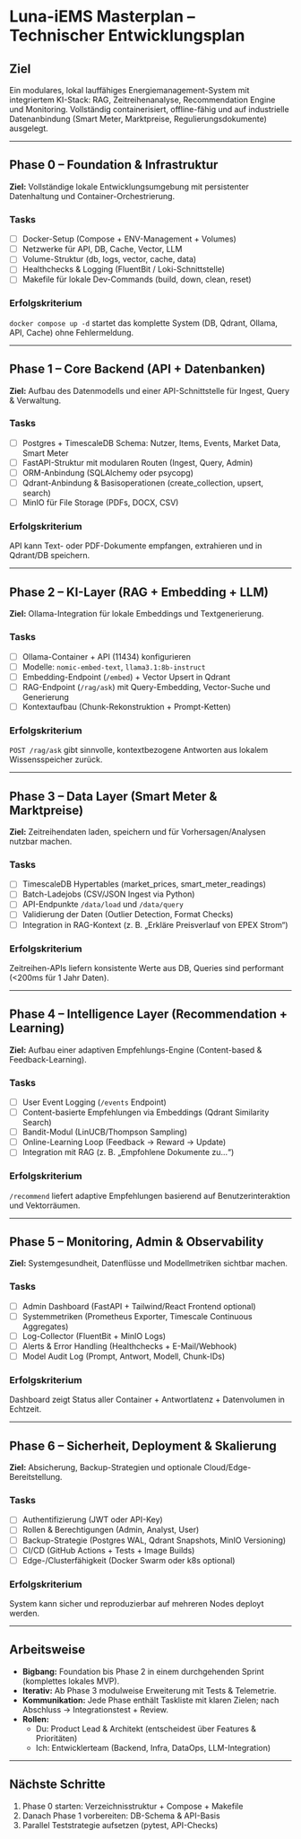 # Luna-iEMS Masterplan – Technischer Entwicklungsplan

## Ziel
Ein modulares, lokal lauffähiges Energiemanagement-System mit integriertem KI-Stack: RAG, Zeitreihenanalyse, Recommendation Engine und Monitoring. Vollständig containerisiert, offline-fähig und auf industrielle Datenanbindung (Smart Meter, Marktpreise, Regulierungsdokumente) ausgelegt.

---

## Phase 0 – Foundation & Infrastruktur
**Ziel:** Vollständige lokale Entwicklungsumgebung mit persistenter Datenhaltung und Container-Orchestrierung.

### Tasks
- [ ] Docker-Setup (Compose + ENV-Management + Volumes)
- [ ] Netzwerke für API, DB, Cache, Vector, LLM
- [ ] Volume-Struktur (db, logs, vector, cache, data)
- [ ] Healthchecks & Logging (FluentBit / Loki-Schnittstelle)
- [ ] Makefile für lokale Dev-Commands (build, down, clean, reset)

### Erfolgskriterium
`docker compose up -d` startet das komplette System (DB, Qdrant, Ollama, API, Cache) ohne Fehlermeldung.

---

## Phase 1 – Core Backend (API + Datenbanken)
**Ziel:** Aufbau des Datenmodells und einer API-Schnittstelle für Ingest, Query & Verwaltung.

### Tasks
- [ ] Postgres + TimescaleDB Schema: Nutzer, Items, Events, Market Data, Smart Meter
- [ ] FastAPI-Struktur mit modularen Routen (Ingest, Query, Admin)
- [ ] ORM-Anbindung (SQLAlchemy oder psycopg)
- [ ] Qdrant-Anbindung & Basisoperationen (create_collection, upsert, search)
- [ ] MinIO für File Storage (PDFs, DOCX, CSV)

### Erfolgskriterium
API kann Text- oder PDF-Dokumente empfangen, extrahieren und in Qdrant/DB speichern.

---

## Phase 2 – KI-Layer (RAG + Embedding + LLM)
**Ziel:** Ollama-Integration für lokale Embeddings und Textgenerierung.

### Tasks
- [ ] Ollama-Container + API (11434) konfigurieren
- [ ] Modelle: `nomic-embed-text`, `llama3.1:8b-instruct`
- [ ] Embedding-Endpoint (`/embed`) + Vector Upsert in Qdrant
- [ ] RAG-Endpoint (`/rag/ask`) mit Query-Embedding, Vector-Suche und Generierung
- [ ] Kontextaufbau (Chunk-Rekonstruktion + Prompt-Ketten)

### Erfolgskriterium
`POST /rag/ask` gibt sinnvolle, kontextbezogene Antworten aus lokalem Wissensspeicher zurück.

---

## Phase 3 – Data Layer (Smart Meter & Marktpreise)
**Ziel:** Zeitreihendaten laden, speichern und für Vorhersagen/Analysen nutzbar machen.

### Tasks
- [ ] TimescaleDB Hypertables (market_prices, smart_meter_readings)
- [ ] Batch-Ladejobs (CSV/JSON Ingest via Python)
- [ ] API-Endpunkte `/data/load` und `/data/query`
- [ ] Validierung der Daten (Outlier Detection, Format Checks)
- [ ] Integration in RAG-Kontext (z. B. „Erkläre Preisverlauf von EPEX Strom“)

### Erfolgskriterium
Zeitreihen-APIs liefern konsistente Werte aus DB, Queries sind performant (<200ms für 1 Jahr Daten).

---

## Phase 4 – Intelligence Layer (Recommendation + Learning)
**Ziel:** Aufbau einer adaptiven Empfehlungs-Engine (Content-based & Feedback-Learning).

### Tasks
- [ ] User Event Logging (`/events` Endpoint)
- [ ] Content-basierte Empfehlungen via Embeddings (Qdrant Similarity Search)
- [ ] Bandit-Modul (LinUCB/Thompson Sampling)
- [ ] Online-Learning Loop (Feedback -> Reward -> Update)
- [ ] Integration mit RAG (z. B. „Empfohlene Dokumente zu…“)

### Erfolgskriterium
`/recommend` liefert adaptive Empfehlungen basierend auf Benutzerinteraktion und Vektorräumen.

---

## Phase 5 – Monitoring, Admin & Observability
**Ziel:** Systemgesundheit, Datenflüsse und Modellmetriken sichtbar machen.

### Tasks
- [ ] Admin Dashboard (FastAPI + Tailwind/React Frontend optional)
- [ ] Systemmetriken (Prometheus Exporter, Timescale Continuous Aggregates)
- [ ] Log-Collector (FluentBit + MinIO Logs)
- [ ] Alerts & Error Handling (Healthchecks + E-Mail/Webhook)
- [ ] Model Audit Log (Prompt, Antwort, Modell, Chunk-IDs)

### Erfolgskriterium
Dashboard zeigt Status aller Container + Antwortlatenz + Datenvolumen in Echtzeit.

---

## Phase 6 – Sicherheit, Deployment & Skalierung
**Ziel:** Absicherung, Backup-Strategien und optionale Cloud/Edge-Bereitstellung.

### Tasks
- [ ] Authentifizierung (JWT oder API-Key)
- [ ] Rollen & Berechtigungen (Admin, Analyst, User)
- [ ] Backup-Strategie (Postgres WAL, Qdrant Snapshots, MinIO Versioning)
- [ ] CI/CD (GitHub Actions + Tests + Image Builds)
- [ ] Edge-/Clusterfähigkeit (Docker Swarm oder k8s optional)

### Erfolgskriterium
System kann sicher und reproduzierbar auf mehreren Nodes deployt werden.

---

## Arbeitsweise
- **Bigbang:** Foundation bis Phase 2 in einem durchgehenden Sprint (komplettes lokales MVP).  
- **Iterativ:** Ab Phase 3 modulweise Erweiterung mit Tests & Telemetrie.
- **Kommunikation:** Jede Phase enthält Taskliste mit klaren Zielen; nach Abschluss → Integrationstest + Review.
- **Rollen:**
  - Du: Product Lead & Architekt (entscheidest über Features & Prioritäten)
  - Ich: Entwicklerteam (Backend, Infra, DataOps, LLM-Integration)

---

## Nächste Schritte
1. Phase 0 starten: Verzeichnisstruktur + Compose + Makefile
2. Danach Phase 1 vorbereiten: DB-Schema & API-Basis
3. Parallel Teststrategie aufsetzen (pytest, API-Checks)

